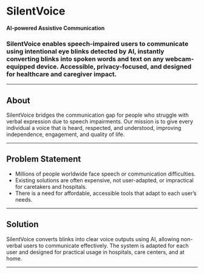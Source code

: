 # SilentVoice

**AI-powered Assistive Communication**


### SilentVoice enables speech-impaired users to communicate using intentional eye blinks detected by AI, instantly converting blinks into spoken words and text on any webcam-equipped device. Accessible, privacy-focused, and designed for healthcare and caregiver impact.
---

## About
SilentVoice bridges the communication gap for people who struggle with verbal expression due to speech impairments. Our mission is to give every individual a voice that is heard, respected, and understood, improving independence, engagement, and quality of life.

---

## Problem Statement
- Millions of people worldwide face speech or communication difficulties.
- Existing solutions are often expensive, not user-adapted, or impractical for caretakers and hospitals.
- There is a need for affordable, accessible tools that adapt to each user’s needs.

---

## Solution
SilentVoice converts blinks into clear voice outputs using AI, allowing non-verbal users to communicate effectively. The system is adapted for each user and designed for practical usage in hospitals, care centers, and at home.

---
